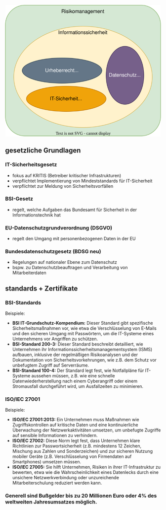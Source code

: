 ![__Risikomanagement.drawio.svg](images%2F__Risikomanagement.drawio.svg)


## gesetzliche Grundlagen
### IT-Sicherheitsgesetz
- fokus auf KRITIS (Betreiber kritischer Infrastrukturen)
- verpflichtet Implementierung von Mindeststandards für IT-Sicherheit
- verpflichtet zur Meldung von Sicherheitsvorfällen
### BSI-Gesetz
- regelt, welche Aufgaben das Bundesamt für Sicherheit in der Informationstechnik hat
### EU-Datenschutzgrundverordnung (DSGVO)
- regelt den Umgang mit personenbezogenen Daten in der EU
### Bundesdatenschutzgesetz (BDSG neu)
- Regelungen auf nationaler Ebene zum Datenschutz
- bspw. zu Datenschutzbeauftragen und Verarbeitung von Mitarbeiterdaten

## standards + Zertifikate
### BSI-Standards
Beispiele:

- **BSI IT-Grundschutz-Kompendium:**
Dieser Standard gibt spezifische Sicherheitsmaßnahmen vor, wie etwa die Verschlüsselung von E-Mails und den sicheren Umgang mit Passwörtern, um die IT-Systeme eines Unternehmens vor Angriffen zu schützen.
- **BSI-Standard 200-3:**
Dieser Standard beschreibt detailliert, wie Unternehmen ihr Informationssicherheitsmanagementsystem (ISMS) aufbauen, inklusive der regelmäßigen Risikoanalysen und der Dokumentation von Sicherheitsvorkehrungen, wie z.B. dem Schutz vor unbefugtem Zugriff auf Serverräume.
- **BSI-Standard 100-4:**
Der Standard legt fest, wie Notfallpläne für IT-Systeme aussehen müssen, z.B. wie eine schnelle Datenwiederherstellung nach einem Cyberangriff oder einem Stromausfall durchgeführt wird, um Ausfallzeiten zu minimieren.

### ISO/IEC 27001
Beispiele:

- **ISO/IEC 27001:2013:**
Ein Unternehmen muss Maßnahmen wie Zugriffskontrollen auf kritische Daten und eine kontinuierliche Überwachung der Netzwerkaktivitäten umsetzen, um unbefugte Zugriffe auf sensible Informationen zu verhindern.
- **ISO/IEC 27002:**
Diese Norm legt fest, dass Unternehmen klare Richtlinien zur Passwortsicherheit (z.B. mindestens 12 Zeichen, Mischung aus Zahlen und Sonderzeichen) und zur sicheren Nutzung mobiler Geräte (z.B. Verschlüsselung von Firmendaten auf Smartphones) umsetzen müssen.
- **ISO/IEC 27005:**
Sie hilft Unternehmen, Risiken in ihrer IT-Infrastruktur zu bewerten, etwa wie die Wahrscheinlichkeit eines Datenlecks durch eine unsichere Netzwerkverbindung oder unzureichende Mitarbeiterschulung reduziert werden kann.

### Generell sind Bußgelder bis zu 20 Millionen Euro oder 4% des weltweiten Jahresumsatzes möglich.
